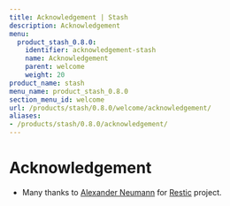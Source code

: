 ```yaml
---
title: Acknowledgement | Stash
description: Acknowledgement
menu:
  product_stash_0.8.0:
    identifier: acknowledgement-stash
    name: Acknowledgement
    parent: welcome
    weight: 20
product_name: stash
menu_name: product_stash_0.8.0
section_menu_id: welcome
url: /products/stash/0.8.0/welcome/acknowledgement/
aliases:
- /products/stash/0.8.0/acknowledgement/
---
```


# Acknowledgement
 - Many thanks to [Alexander Neumann](https://github.com/fd0) for [Restic](https://restic.net) project.
